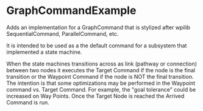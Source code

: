 # GraphCommandExample

Adds an implementation for a GraphCommand that is stylized after wpilib SequentialCommand, ParallelCommand, etc.

It is intended to be used as a the default command for a subsystem that implemented a state machine.

When the state machines transitions across as link (pathway or connection) between two nodes it executes the Target Command if the node is the final transition or the Waypoint Command if the node is NOT the final transition.  The intention is that some optimizations may be performed in the Waypoint command vs. Target Command.  For example, the "goal tolerance" could be increased on Way Points.  Once the Target Node is reached the Arrived Command is run.

